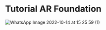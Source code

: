 # Tutorial AR Foundation

![WhatsApp Image 2022-10-14 at 15 25 59 (1)](https://user-images.githubusercontent.com/44379869/197223753-a684654b-2814-4be4-b7ec-2808b74a14d6.jpeg)
